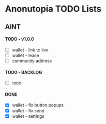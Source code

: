 # Anonutopia TODO Lists

## AINT

#### TODO - v1.0.0

- [ ] wallet - link to live
- [ ] wallet - lease
- [ ] community address

#### TODO - BACKLOG

- [ ] todo

#### DONE

- [x] wallet - fix button popups
- [x] wallet - fix send
- [x] wallet - settings
